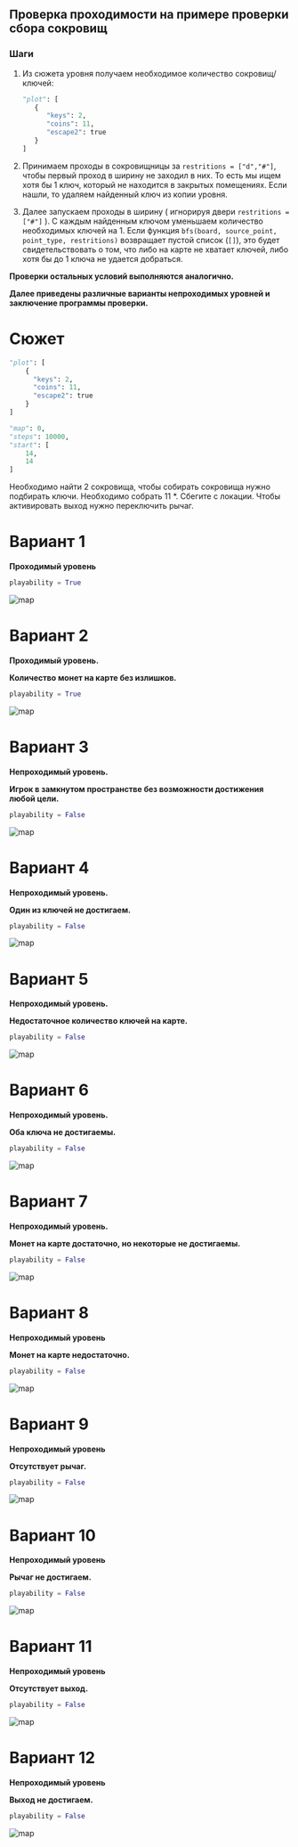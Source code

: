 ## Проверка проходимости на примере проверки сбора сокровищ

### Шаги

1. Из сюжета уровня получаем необходимое количество сокровищ/ключей:
    
    ```py
    "plot": [
       {
          "keys": 2,
          "coins": 11,
          "escape2": true
       }
    ]
    ```
    
2. Принимаем проходы в сокровищницы за `restritions = ["d","#"]`, чтобы первый проход в ширину не заходил в них. То есть мы ищем хотя бы 1 ключ, который не находится в закрытых помещениях. Если нашли, то удаляем найденный ключ из копии уровня.
    
3. Далее запускаем проходы в ширину ( игнорируя двери `restritions = ["#"]` ). С каждым найденным ключом уменьшаем количество необходимых ключей на 1. Если функция `bfs(board, source_point, point_type, restritions)` возвращает пустой список (`[]`), это будет свидетельствовать о том, что либо на карте не хватает ключей, либо хотя бы до 1 ключа не удается добраться.
    

**Проверки остальных условий выполняются аналогично.**

**Далее приведены различные варианты непроходимых уровней и заключение программы проверки.**
# Сюжет
```py
"plot": [
    {
      "keys": 2,
      "coins": 11,
      "escape2": true
    }
]

"map": 0,
"steps": 10000,
"start": [
    14,
    14
]
```
Необходимо найти 2 сокровища, чтобы собирать сокровища нужно подбирать ключи. 
Необходимо собрать 11 *. Сбегите с локации. Чтобы активировать выход нужно переключить рычаг.

# Вариант 1 
 **Проходимый уровень**

```py
playability = True
```

![map](maps/1.png)  

# Вариант 2 
 **Проходимый уровень.**
 
**Количество монет на карте без излишков.**

```py
playability = True
```

![map](maps/6.png)  

# Вариант 3 
 **Непроходимый уровень.**
 
**Игрок в замкнутом пространстве без возможности достижения любой цели.**

```py
playability = False
```

![map](maps/2.png)  

# Вариант 4 
 **Непроходимый уровень.**

 **Один из ключей не достигаем.**

```py
playability = False
```

![map](maps/3.png)  

# Вариант 5 
 **Непроходимый уровень.**

 **Недостаточное количество ключей на карте.**

```py
playability = False
```

![map](maps/4.png)  

# Вариант 6 
 **Непроходимый уровень.**

 **Оба ключа не достигаемы.**
```py
playability = False
```

![map](maps/5.png)  

# Вариант 7 
 **Непроходимый уровень.**

 **Монет на карте достаточно, но некоторые не достигаемы.**
```py
playability = False
```

![map](maps/7.png)  

# Вариант 8 
 **Непроходимый уровень**

 **Монет на карте недостаточно.**
```py
playability = False
```

![map](maps/8.png)  

# Вариант 9 
 **Непроходимый уровень**

 **Отсутствует рычаг.**

```py
playability = False
```

![map](maps/9.png)  

# Вариант 10 
 **Непроходимый уровень**

 **Рычаг не достигаем.**

```py
playability = False
```

![map](maps/10.png)  

# Вариант 11 
 **Непроходимый уровень**

 **Отсутствует выход.**

```py
playability = False
```

![map](maps/11.png)  

# Вариант 12 
 **Непроходимый уровень**

 **Выход не достигаем.**
```py
playability = False
```

![map](maps/12.png)
